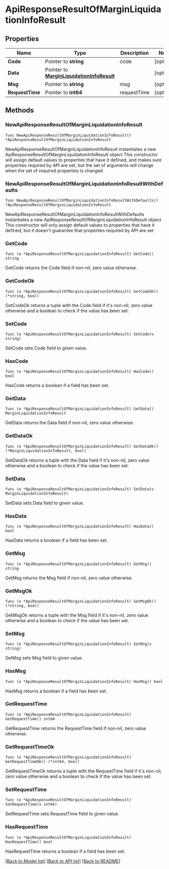 # ApiResponseResultOfMarginLiquidationInfoResult

## Properties

Name | Type | Description | Notes
------------ | ------------- | ------------- | -------------
**Code** | Pointer to **string** | code | [optional] 
**Data** | Pointer to [**MarginLiquidationInfoResult**](MarginLiquidationInfoResult.md) |  | [optional] 
**Msg** | Pointer to **string** | msg | [optional] 
**RequestTime** | Pointer to **int64** | requestTime | [optional] 

## Methods

### NewApiResponseResultOfMarginLiquidationInfoResult

`func NewApiResponseResultOfMarginLiquidationInfoResult() *ApiResponseResultOfMarginLiquidationInfoResult`

NewApiResponseResultOfMarginLiquidationInfoResult instantiates a new ApiResponseResultOfMarginLiquidationInfoResult object
This constructor will assign default values to properties that have it defined,
and makes sure properties required by API are set, but the set of arguments
will change when the set of required properties is changed

### NewApiResponseResultOfMarginLiquidationInfoResultWithDefaults

`func NewApiResponseResultOfMarginLiquidationInfoResultWithDefaults() *ApiResponseResultOfMarginLiquidationInfoResult`

NewApiResponseResultOfMarginLiquidationInfoResultWithDefaults instantiates a new ApiResponseResultOfMarginLiquidationInfoResult object
This constructor will only assign default values to properties that have it defined,
but it doesn't guarantee that properties required by API are set

### GetCode

`func (o *ApiResponseResultOfMarginLiquidationInfoResult) GetCode() string`

GetCode returns the Code field if non-nil, zero value otherwise.

### GetCodeOk

`func (o *ApiResponseResultOfMarginLiquidationInfoResult) GetCodeOk() (*string, bool)`

GetCodeOk returns a tuple with the Code field if it's non-nil, zero value otherwise
and a boolean to check if the value has been set.

### SetCode

`func (o *ApiResponseResultOfMarginLiquidationInfoResult) SetCode(v string)`

SetCode sets Code field to given value.

### HasCode

`func (o *ApiResponseResultOfMarginLiquidationInfoResult) HasCode() bool`

HasCode returns a boolean if a field has been set.

### GetData

`func (o *ApiResponseResultOfMarginLiquidationInfoResult) GetData() MarginLiquidationInfoResult`

GetData returns the Data field if non-nil, zero value otherwise.

### GetDataOk

`func (o *ApiResponseResultOfMarginLiquidationInfoResult) GetDataOk() (*MarginLiquidationInfoResult, bool)`

GetDataOk returns a tuple with the Data field if it's non-nil, zero value otherwise
and a boolean to check if the value has been set.

### SetData

`func (o *ApiResponseResultOfMarginLiquidationInfoResult) SetData(v MarginLiquidationInfoResult)`

SetData sets Data field to given value.

### HasData

`func (o *ApiResponseResultOfMarginLiquidationInfoResult) HasData() bool`

HasData returns a boolean if a field has been set.

### GetMsg

`func (o *ApiResponseResultOfMarginLiquidationInfoResult) GetMsg() string`

GetMsg returns the Msg field if non-nil, zero value otherwise.

### GetMsgOk

`func (o *ApiResponseResultOfMarginLiquidationInfoResult) GetMsgOk() (*string, bool)`

GetMsgOk returns a tuple with the Msg field if it's non-nil, zero value otherwise
and a boolean to check if the value has been set.

### SetMsg

`func (o *ApiResponseResultOfMarginLiquidationInfoResult) SetMsg(v string)`

SetMsg sets Msg field to given value.

### HasMsg

`func (o *ApiResponseResultOfMarginLiquidationInfoResult) HasMsg() bool`

HasMsg returns a boolean if a field has been set.

### GetRequestTime

`func (o *ApiResponseResultOfMarginLiquidationInfoResult) GetRequestTime() int64`

GetRequestTime returns the RequestTime field if non-nil, zero value otherwise.

### GetRequestTimeOk

`func (o *ApiResponseResultOfMarginLiquidationInfoResult) GetRequestTimeOk() (*int64, bool)`

GetRequestTimeOk returns a tuple with the RequestTime field if it's non-nil, zero value otherwise
and a boolean to check if the value has been set.

### SetRequestTime

`func (o *ApiResponseResultOfMarginLiquidationInfoResult) SetRequestTime(v int64)`

SetRequestTime sets RequestTime field to given value.

### HasRequestTime

`func (o *ApiResponseResultOfMarginLiquidationInfoResult) HasRequestTime() bool`

HasRequestTime returns a boolean if a field has been set.


[[Back to Model list]](../README.md#documentation-for-models) [[Back to API list]](../README.md#documentation-for-api-endpoints) [[Back to README]](../README.md)


